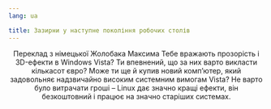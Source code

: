 ```yaml
---
lang: ua

title: Зазирни у наступне покоління робочих столів
---
```

<p align="center">Переклад з німецької Жолобака Максима
Тебе вражають прозорість і 3D-ефекти в Windows Vista? Ти впевнений, що за них варто викласти кількасот євро? Може ти ще й купив новий комп’ютер, який задовольняє надзвичайно високим системним вимогам Vista? Не варто було витрачати гроші – Linux дає значно кращі ефекти, він безкоштовний і працює на значно старіших системах.

<? all_video_ids_from_file ();?>




